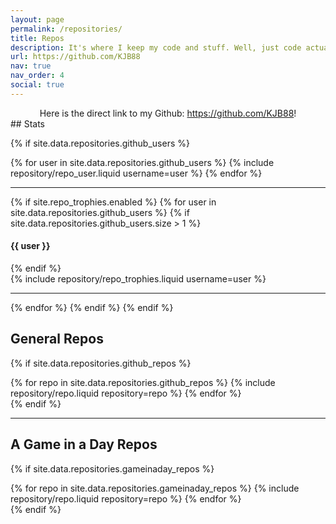 ```yaml
---
layout: page
permalink: /repositories/
title: Repos
description: It's where I keep my code and stuff. Well, just code actually. All of my work is stored on Github. Feel free to check my repos out! (The Github API can take a second to respond, so be patient!).
url: https://github.com/KJB88
nav: true
nav_order: 4
social: true
---
```


<div style= "text-align: center">
Here is the direct link to my Github: <a href="https://github.com/KJB88">https://github.com/KJB88</a>!
</div>
## Stats

{% if site.data.repositories.github_users %}

<div class="repositories d-flex flex-wrap flex-md-row flex-column justify-content-between align-items-center">
  {% for user in site.data.repositories.github_users %}
    {% include repository/repo_user.liquid username=user %}
  {% endfor %}
</div>

---

{% if site.repo_trophies.enabled %}
{% for user in site.data.repositories.github_users %}
{% if site.data.repositories.github_users.size > 1 %}

  <h4>{{ user }}</h4>
  {% endif %}
  <div class="repositories d-flex flex-wrap flex-md-row flex-column justify-content-between align-items-center">
  {% include repository/repo_trophies.liquid username=user %}
  </div>

---

{% endfor %}
{% endif %}
{% endif %}

## General Repos

{% if site.data.repositories.github_repos %}

<div class="repositories d-flex flex-wrap flex-md-row flex-column justify-content-between align-items-center">
  {% for repo in site.data.repositories.github_repos %}
    {% include repository/repo.liquid repository=repo %}
  {% endfor %}
</div>
{% endif %}

---

## A Game in a Day Repos

{% if site.data.repositories.gameinaday_repos %}

<div class="repositories d-flex flex-wrap flex-md-row flex-column justify-content-between align-items-center">
  {% for repo in site.data.repositories.gameinaday_repos %}
    {% include repository/repo.liquid repository=repo %}
  {% endfor %}
</div>
{% endif %}

